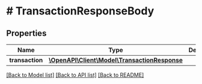 # # TransactionResponseBody

## Properties

Name | Type | Description | Notes
------------ | ------------- | ------------- | -------------
**transaction** | [**\OpenAPI\Client\Model\TransactionResponse**](TransactionResponse.md) |  | [optional]

[[Back to Model list]](../../README.md#models) [[Back to API list]](../../README.md#endpoints) [[Back to README]](../../README.md)
